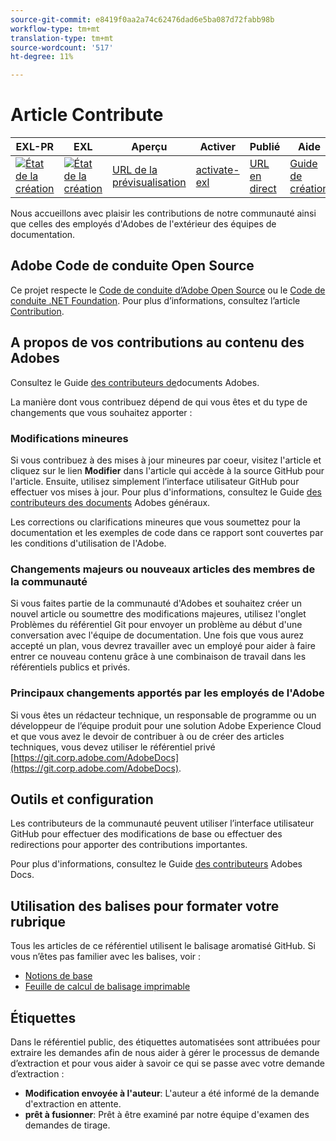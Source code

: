 ```yaml
---
source-git-commit: e8419f0aa2a74c62476dad6e5ba087d72fabb98b
workflow-type: tm+mt
translation-type: tm+mt
source-wordcount: '517'
ht-degree: 11%

---
```

# Article Contribute

| EXL-PR | EXL | Aperçu | Activer | Publié | Aide |
|--- |--- |--- |--- |--- |--- |
| [![État de la création](https://docs.ci.corp.adobe.com/view/exl-pr/job/audience-manager-admin.en_pr-exl/badge/icon)](https://docs.ci.corp.adobe.com/view/exl-pr/job/audience-manager-admin.en_pr-exl/lastBuild/) | [![État de la création](https://docs.ci.corp.adobe.com/view/exl-pr/job/audience-manager-admin.en_exl/lastBuild/badge/icon)](https://docs.ci.corp.adobe.com/view/exl-pr/job/audience-manager-admin.en_exl/lastBuild/lastBuild) | [URL de la prévisualisation](https://experienceleague.corp.adobe.com/docs/audience-manager-admin/admin-guide/admin-home.html?lang=en) | [activate-exl](https://docs.ci.corp.adobe.com/job/activate-exl/build/) | [URL en direct](https://experienceleague.adobe.com/docs/audience-manager-admin/admin-guide/admin-home.html?lang=en) | [Guide de création](https://experienceleague.adobe.com/docs/authoring-guide-exl/using/home.html?lang=en) |

Nous accueillons avec plaisir les contributions de notre communauté ainsi que celles des employés d&#39;Adobes de l&#39;extérieur des équipes de documentation.

## Adobe Code de conduite Open Source

Ce projet respecte le [Code de conduite d’Adobe Open Source](code-of-conduct.md) ou le [Code de conduite .NET Foundation](https://dotnetfoundation.org/code-of-conduct). Pour plus d’informations, consultez l’article [Contribution](contributing.md).

## A propos de vos contributions au contenu des Adobes

Consultez le Guide [des contributeurs de](https://docs.adobe.com/content/help/en/contributor/contributor-guide/introduction.html)documents Adobes.

La manière dont vous contribuez dépend de qui vous êtes et du type de changements que vous souhaitez apporter :

### Modifications mineures

Si vous contribuez à des mises à jour mineures par coeur, visitez l&#39;article et cliquez sur le lien **Modifier** dans l&#39;article qui accède à la source GitHub pour l&#39;article. Ensuite, utilisez simplement l’interface utilisateur GitHub pour effectuer vos mises à jour. Pour plus d&#39;informations, consultez le Guide [des contributeurs des documents](https://docs.adobe.com/content/help/en/contributor/contributor-guide/introduction.html) Adobes généraux.

Les corrections ou clarifications mineures que vous soumettez pour la documentation et les exemples de code dans ce rapport sont couvertes par les conditions d&#39;utilisation de l&#39;Adobe.

### Changements majeurs ou nouveaux articles des membres de la communauté

Si vous faites partie de la communauté d&#39;Adobes et souhaitez créer un nouvel article ou soumettre des modifications majeures, utilisez l&#39;onglet Problèmes du référentiel Git pour envoyer un problème au début d&#39;une conversation avec l&#39;équipe de documentation. Une fois que vous aurez accepté un plan, vous devrez travailler avec un employé pour aider à faire entrer ce nouveau contenu grâce à une combinaison de travail dans les référentiels publics et privés.

<!--
If you submit a pull request with significant changes to documentation and code examples, you'll see a message in the pull request asking you to submit an online contribution license agreement (CLA). We need you to complete the online form before we can review your pull request.
-->

### Principaux changements apportés par les employés de l&#39;Adobe

Si vous êtes un rédacteur technique, un responsable de programme ou un développeur de l’équipe produit pour une solution Adobe Experience Cloud et que vous avez le devoir de contribuer à ou de créer des articles techniques, vous devez utiliser le référentiel privé [https://git.corp.adobe.com/AdobeDocs](https://git.corp.adobe.com/AdobeDocs). <!--Employees from other parts of the Adobe world should use the public repo for minor updates.-->

## Outils et configuration

Les contributeurs de la communauté peuvent utiliser l’interface utilisateur GitHub pour effectuer des modifications de base ou effectuer des redirections pour apporter des contributions importantes.

Pour plus d&#39;informations, consultez le Guide [des contributeurs](https://docs.adobe.com/content/help/en/contributor/contributor-guide/introduction.html) Adobes Docs.

## Utilisation des balises pour formater votre rubrique

Tous les articles de ce référentiel utilisent le balisage aromatisé GitHub. Si vous n’êtes pas familier avec les balises, voir :

* [Notions de base](https://help.github.com/articles/markdown-basics/)
* [Feuille de calcul de balisage imprimable](https://guides.github.com/pdfs/markdown-cheatsheet-online.pdf)

## Étiquettes

Dans le référentiel public, des étiquettes automatisées sont attribuées pour extraire les demandes afin de nous aider à gérer le processus de demande d’extraction et pour vous aider à savoir ce qui se passe avec votre demande d’extraction :

* **Modification envoyée à l&#39;auteur**: L&#39;auteur a été informé de la demande d&#39;extraction en attente.
* **prêt à fusionner**: Prêt à être examiné par notre équipe d&#39;examen des demandes de tirage.


